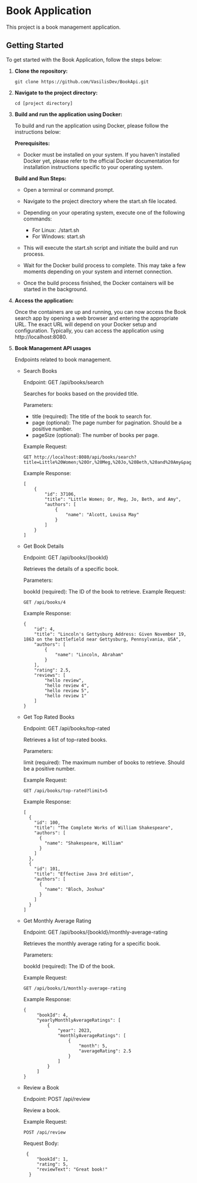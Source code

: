 # Book Application

This project is a book management application.

## Getting Started

To get started with the Book Application, follow the steps below:

1. **Clone the repository:**

   ```shell
   git clone https://github.com/VasilisDev/BookApi.git

2. **Navigate to the project directory:**

    ```shell
    cd [project directory]

3. **Build and run the application using Docker:**

    To build and run the application using Docker, please follow the instructions below:
    
    **Prerequisites:**
    
    - Docker must be installed on your system. If you haven't installed Docker yet, please refer to the official Docker documentation for installation instructions specific to your operating system.
  
    **Build and Run Steps:**
   
    - Open a terminal or command prompt.
    
    - Navigate to the project directory where the start.sh file located.
    
    - Depending on your operating system, execute one of the following commands:
    
        - For Linux: ./start.sh
        - For Windows: start.sh
    
    - This will execute the start.sh script and initiate the build and run process.
    
    - Wait for the Docker build process to complete. This may take a few moments depending on your system and internet connection.
    
    - Once the build process finished, the Docker containers will be started in the background.

4. **Access the application:**

    Once the containers are up and running, you can now access the Book search app by opening a web browser and entering the appropriate URL. The exact URL will depend on your Docker setup and configuration. Typically, you can access the application using http://localhost:8080.
    
5. **Book Management API usages**

    Endpoints related to book management.

    - Search Books
    
         Endpoint: GET /api/books/search
    
         Searches for books based on the provided title.
    
         Parameters:
    
        - title (required): The title of the book to search for.
        - page (optional): The page number for pagination. Should be a positive number.
        - pageSize (optional): The number of books per page.
        
        Example Request:    
        ```http 
        GET http://localhost:8080/api/books/search?title=Little%20Women;%20Or,%20Meg,%20Jo,%20Beth,%20and%20Amy&page=1&pageSize=2
       ```
       
        Example Response: 
        ```http
        [
            {
                "id": 37106,
                "title": "Little Women; Or, Meg, Jo, Beth, and Amy",
                "authors": [
                    {
                        "name": "Alcott, Louisa May"
                    }
                ]
            }
        ]
       ```
      
   - Get Book Details
   
       Endpoint: GET /api/books/{bookId}
       
       Retrieves the details of a specific book.
       
       Parameters:
       
       bookId (required): The ID of the book to retrieve.
       Example Request:
       ```http 
       GET /api/books/4
       ``` 
     
       Example Response:   
       ```http 
       {
           "id": 4,
           "title": "Lincoln's Gettysburg Address: Given November 19, 1863 on the battlefield near Gettysburg, Pennsylvania, USA",
           "authors": [
               {
                   "name": "Lincoln, Abraham"
               }
           ],
           "rating": 2.5,
           "reviews": [
               "hello review",
               "hello review 4",
               "hello review 5",
               "hello review 1"
           ]
       }
       ```
   
   - Get Top Rated Books
   
       Endpoint: GET /api/books/top-rated
           
       Retrieves a list of top-rated books.
          
       Parameters:
           
       limit (required): The maximum number of books to retrieve. Should be a positive number.
       
       Example Request:
       ```http
       GET /api/books/top-rated?limit=5
       ```
           
       Example Response:
       ```http    
       [
         {
           "id": 100,
           "title": "The Complete Works of William Shakespeare",
           "authors": [
             {
               "name": "Shakespeare, William"
             }
           ]
         },
         {
           "id": 101,
           "title": "Effective Java 3rd edition",
           "authors": [
             {
               "name": "Bloch, Joshua"
             }
           ]
         }
       ]
       ```
    
   - Get Monthly Average Rating
   
       Endpoint: GET /api/books/{bookId}/monthly-average-rating
        
       Retrieves the monthly average rating for a specific book.
            
       Parameters:
            
       bookId (required): The ID of the book.
           
       Example Request:
        ```http
        GET /api/books/1/monthly-average-rating
        ```
            
       Example Response:
       ```http        
       {
            "bookId": 4,
            "yearlyMonthlyAverageRatings": [
                {
                    "year": 2023,
                    "monthlyAverageRatings": [
                        {
                            "month": 5,
                            "averageRating": 2.5
                        }
                    ]
                }
            ]
       }
       ```
         
   - Review a Book
         
      Endpoint: POST /api/review
       
      Review a book.
         
      Example Request:
      ```http
      POST /api/review
      ```
    
      Request Body:
      ```http   
       {
           "bookId": 1,
           "rating": 5,
           "reviewText": "Great book!"
        }
        ```